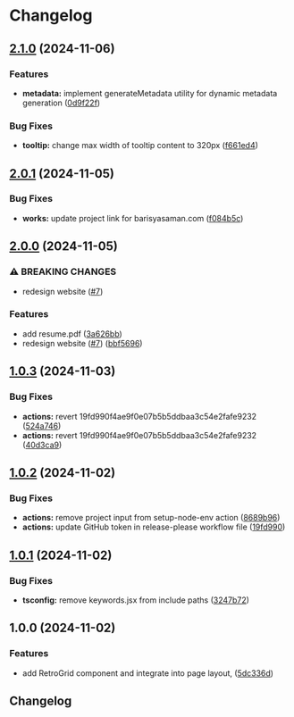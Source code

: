 # Changelog

## [2.1.0](https://github.com/chimpdev/bencan.net/compare/v2.0.1...v2.1.0) (2024-11-06)


### Features

* **metadata:** implement generateMetadata utility for dynamic metadata generation ([0d9f22f](https://github.com/chimpdev/bencan.net/commit/0d9f22f2051d9380f7db5e63d9c04848dfdd84e9))


### Bug Fixes

* **tooltip:** change max width of tooltip content to 320px ([f661ed4](https://github.com/chimpdev/bencan.net/commit/f661ed48d975e5c638fc5dfcdfb829426f3f0209))

## [2.0.1](https://github.com/chimpdev/bencan.net/compare/v2.0.0...v2.0.1) (2024-11-05)


### Bug Fixes

* **works:** update project link for barisyasaman.com ([f084b5c](https://github.com/chimpdev/bencan.net/commit/f084b5c46f6764cf12e82caac91db61f7647c6fa))

## [2.0.0](https://github.com/chimpdev/bencan.net/compare/v1.0.3...v2.0.0) (2024-11-05)


### ⚠ BREAKING CHANGES

* redesign website ([#7](https://github.com/chimpdev/bencan.net/issues/7))

### Features

* add resume.pdf ([3a626bb](https://github.com/chimpdev/bencan.net/commit/3a626bb25bcc8f74b117af74788097b3d09fa192))
* redesign website ([#7](https://github.com/chimpdev/bencan.net/issues/7)) ([bbf5696](https://github.com/chimpdev/bencan.net/commit/bbf569605134e5dbcc7676ef40098b2e3b967053))

## [1.0.3](https://github.com/chimpdev/bencan.net/compare/v1.0.2...v1.0.3) (2024-11-03)


### Bug Fixes

* **actions:** revert 19fd990f4ae9f0e07b5b5ddbaa3c54e2fafe9232 ([524a746](https://github.com/chimpdev/bencan.net/commit/524a7463feeb78609344859b039e3e3f9ef60b7e))
* **actions:** revert 19fd990f4ae9f0e07b5b5ddbaa3c54e2fafe9232 ([40d3ca9](https://github.com/chimpdev/bencan.net/commit/40d3ca9bd4bad308f065fceb95766827f85ffcd9))

## [1.0.2](https://github.com/chimpdev/bencan.net/compare/v1.0.1...v1.0.2) (2024-11-02)


### Bug Fixes

* **actions:** remove project input from setup-node-env action ([8689b96](https://github.com/chimpdev/bencan.net/commit/8689b966c082338139e49cfcb0c01979b9f11b43))
* **actions:** update GitHub token in release-please workflow file ([19fd990](https://github.com/chimpdev/bencan.net/commit/19fd990f4ae9f0e07b5b5ddbaa3c54e2fafe9232))

## [1.0.1](https://github.com/chimpdev/bencan.net/compare/v1.0.0...v1.0.1) (2024-11-02)


### Bug Fixes

* **tsconfig:** remove keywords.jsx from include paths ([3247b72](https://github.com/chimpdev/bencan.net/commit/3247b722bd2cabd09a4240d8ed7aef98ceb7da0f))

## 1.0.0 (2024-11-02)


### Features

* add RetroGrid component and integrate into page layout, ([5dc336d](https://github.com/chimpdev/bencan.net/commit/5dc336dc5c94a839f9abcaccb5102858765cb92a))

## Changelog

